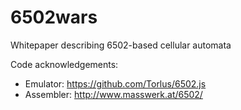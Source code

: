 # 6502wars
Whitepaper describing 6502-based cellular automata

Code acknowledgements:
- Emulator: https://github.com/Torlus/6502.js
- Assembler: http://www.masswerk.at/6502/

